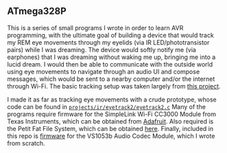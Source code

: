 ATmega328P
-------------------------------------------------------------------------------
This is a series of small programs I wrote in order to learn AVR programming,
with the ultimate goal of building a device that would track my REM eye
movements through my eyelids (via IR LED/phototransistor pairs) while I was
dreaming. The device would softly notify me (via earphones) that I was dreaming
without waking me up, bringing me into a lucid dream. I would then be able to
communicate with the outside world using eye movements to navigate through an
audio UI and compose messages, which would be sent to a nearby computer and/or
the internet through Wi-Fi. The basic tracking setup was taken largely from
[this project](http://people.ece.cornell.edu/land/courses/ece4760/FinalProjects/f2013/msw234_sf323/msw234_sf323/msw234_sf323/Eyetracker.htm).

I made it as far as tracking eye movements with a crude prototype, whose code
can be found in
[`projects/ir/eyetrack2/eyetrack2.c`](projects/ir/eyetrack2/eyetrack2.c)
Many of the programs require firmware for the SimpleLink Wi-Fi CC3000 Module
from Texas Instruments, which can be obtained from
[Adafruit](https://github.com/adafruit/Adafruit_CC3000_Library). Also required
is the Petit Fat File System, which can be obtained
[here](http://elm-chan.org/fsw/ff/00index_p.html).
Finally, included in this repo is [firmware](vs1053) for the VS1053b Audio
Codec Module, which I wrote from scratch.
